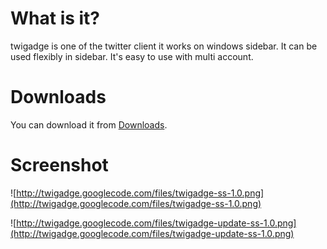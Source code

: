 # What is it? #
twigadge is one of the twitter client it works on windows sidebar. It can be used flexibly in sidebar. It's easy to use with multi account.

# Downloads #
You can download it from [Downloads](http://code.google.com/p/twigadge/downloads/list).

# Screenshot #
![http://twigadge.googlecode.com/files/twigadge-ss-1.0.png](http://twigadge.googlecode.com/files/twigadge-ss-1.0.png)

![http://twigadge.googlecode.com/files/twigadge-update-ss-1.0.png](http://twigadge.googlecode.com/files/twigadge-update-ss-1.0.png)